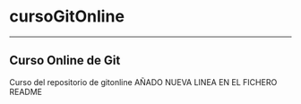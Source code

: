 # cursoGitOnline

-------------------
Curso Online de Git
-------------------

Curso del repositorio de gitonline
AÑADO NUEVA LINEA EN EL FICHERO README 

